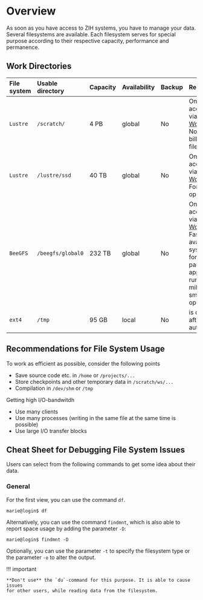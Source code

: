 # Overview

As soon as you have access to ZIH systems, you have to manage your data. Several filesystems are
available. Each filesystem serves for special purpose according to their respective capacity,
performance and permanence.

## Work Directories

| File system | Usable directory  | Capacity | Availability | Backup | Remarks                                                                                                                                                         |
|:------------|:------------------|:---------|:-------------|:-------|:----------------------------------------------------------------------------------------------------------------------------------------------------------------|
| `Lustre`    | `/scratch/`       | 4 PB     | global       | No     | Only accessible via [Workspaces](workspaces.md). Not made for billions of files!                                                                                   |
| `Lustre`    | `/lustre/ssd`     | 40 TB    | global       | No     | Only accessible via [Workspaces](workspaces.md). For small I/O operations                                                                                          |
| `BeeGFS`    | `/beegfs/global0` | 232 TB   | global       | No     | Only accessible via [Workspaces](workspaces.md). Fastest available file system, only for large parallel applications running with millions of small I/O operations |
| `ext4`      | `/tmp`            | 95 GB    | local        | No     | is cleaned up after the job automatically  |

## Recommendations for File System Usage

To work as efficient as possible, consider the following points

- Save source code etc. in `/home` or `/projects/...`
- Store checkpoints and other temporary data in `/scratch/ws/...`
- Compilation in `/dev/shm` or `/tmp`

Getting high I/O-bandwitdh

- Use many clients
- Use many processes (writing in the same file at the same time is possible)
- Use large I/O transfer blocks

## Cheat Sheet for Debugging File System Issues

Users can select from the following commands to get some idea about
their data.

### General

For the first view, you can use the command `df`.

``` console
marie@login$ df
```

Alternatively, you can use the command `findmnt`, which is also able to report space usage
by adding the parameter `-D`:

``` console
marie@login$ findmnt -D
```

Optionally, you can use the parameter `-t` to specify the filesystem type or the parameter `-o` to
alter the output.

!!! important

    **Don't use** the `du`-command for this purpose. It is able to cause issues
    for other users, while reading data from the filesystem.
